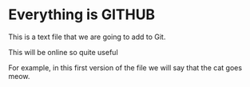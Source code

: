 # Everything is GITHUB

This is a text file that we are going to add to Git.

This will be online so quite useful


For example, in this first version of the file we
will say that the cat goes meow.

